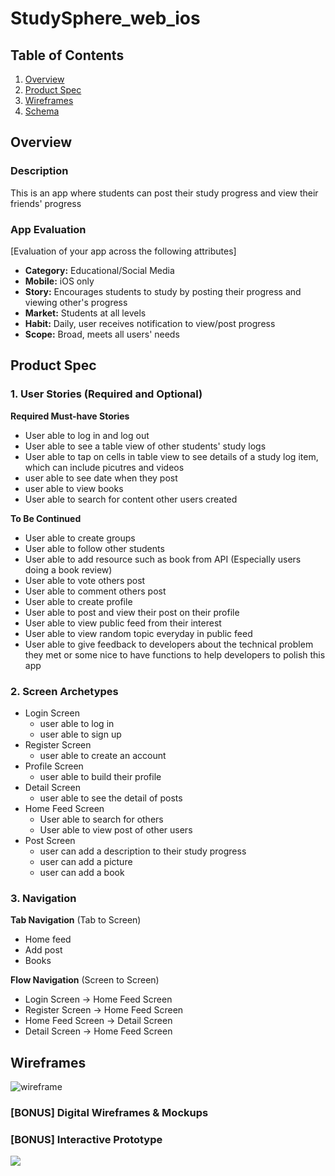 # StudySphere_web_ios

## Table of Contents
1. [Overview](#Overview)
1. [Product Spec](#Product-Spec)
1. [Wireframes](#Wireframes)
2. [Schema](#Schema)

## Overview
### Description
This is an app where students can post their study progress and view their friends' progress


### App Evaluation
[Evaluation of your app across the following attributes]
- **Category:** Educational/Social Media
- **Mobile:** iOS only
- **Story:** Encourages students to study by posting their progress and viewing other's progress
- **Market:** Students at all levels
- **Habit:** Daily, user receives notification to view/post progress
- **Scope:** Broad, meets all users' needs

## Product Spec

### 1. User Stories (Required and Optional)

**Required Must-have Stories**
* User able to log in and log out
* User able to see a table view of other students' study logs
* User able to tap on cells in table view to see details of a study log item, which can include picutres and videos
* user able to see date when they post
* user able to view books 
* User able to search for content other users created 

**To Be Continued**

* User able to create groups
* User able to follow other students
* User able to add resource such as book from API (Especially users doing a book review)
* User able to vote others post
* User able to comment others post
* User able to create profile
* User able to post and view their post on their profile
* User able to view public feed from their interest
* User able to view random topic everyday in public feed
* User able to give feedback to developers about the technical problem they met or some nice to have functions to help developers to polish this app


### 2. Screen Archetypes

* Login Screen
   * user able to log in
   * user able to sign up
* Register Screen
   * user able to create an account
* Profile Screen
    * user able to build their profile
* Detail Screen
    * user able to see the detail of posts
* Home Feed Screen
   * User able to search for others
   * User able to view post of other users
* Post Screen
    * user can add a description to their study progress
    * user can add a picture
    * user can add a book 

### 3. Navigation

**Tab Navigation** (Tab to Screen)

* Home feed
* Add post
* Books

**Flow Navigation** (Screen to Screen)
* Login Screen -> Home Feed Screen
* Register Screen -> Home Feed Screen
* Home Feed Screen -> Detail Screen
* Detail Screen -> Home Feed Screen


## Wireframes

![wireframe](https://imgur.com/go3G65a.png)

### [BONUS] Digital Wireframes & Mockups

### [BONUS] Interactive Prototype

<a href="https://www.loom.com/share/ff18511590cb49dba6d4e7867ad7a67b">
    <img style="max-width:300px;" src="https://cdn.loom.com/sessions/thumbnails/ff18511590cb49dba6d4e7867ad7a67b-with-play.gif">
  </a>
